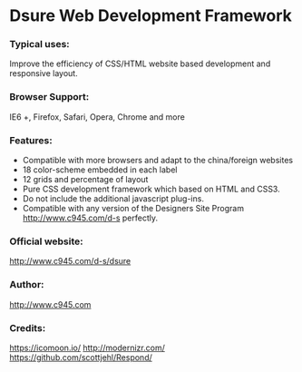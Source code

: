 #  Dsure Web Development Framework


### Typical uses:

Improve the efficiency of CSS/HTML website based development and responsive layout.

### Browser Support:
IE6 +, Firefox, Safari, Opera, Chrome and more

### Features:

- Compatible with more browsers and adapt to the china/foreign websites
- 18 color-scheme embedded in each label
- 12 grids and percentage of layout
- Pure CSS development framework which based on HTML and CSS3.
- Do not include the additional javascript plug-ins.
- Compatible with any version of the Designers Site Program <http://www.c945.com/d-s> perfectly.

### Official website:
<http://www.c945.com/d-s/dsure>

### Author:
<http://www.c945.com>

### Credits:

<https://icomoon.io/>
<http://modernizr.com/>
<https://github.com/scottjehl/Respond/>
